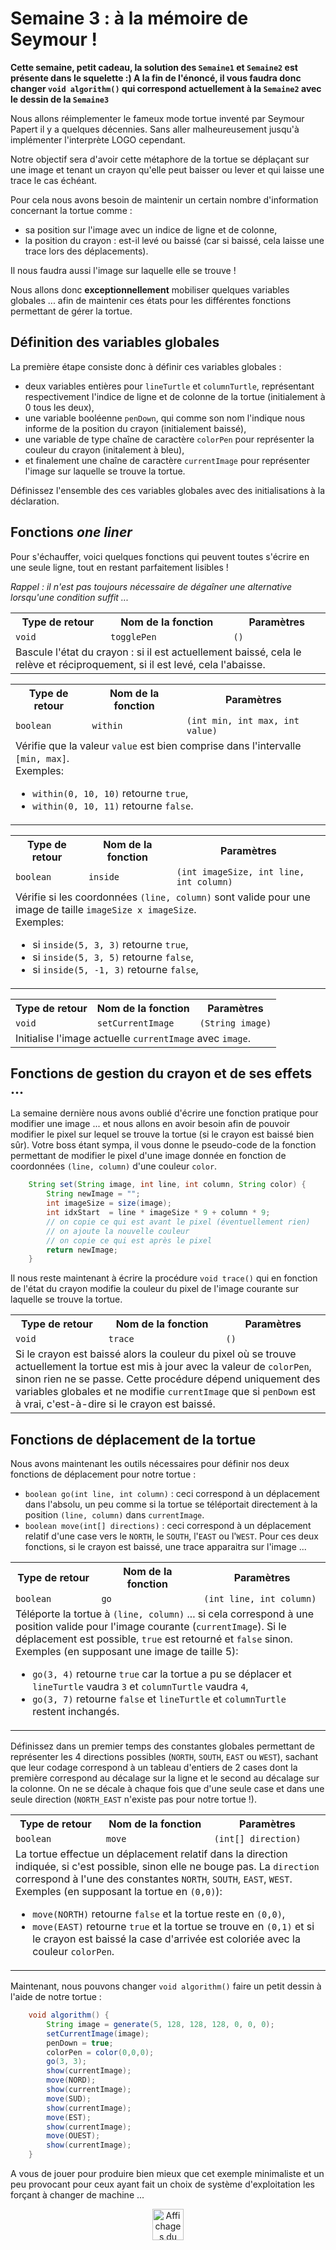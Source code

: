# Semaine 3 : à la mémoire de Seymour !

**Cette semaine, petit cadeau, la solution des `Semaine1` et `Semaine2` est présente dans le squelette :) A la fin de l'énoncé, il vous faudra donc changer `void algorithm()` qui correspond actuellement à la `Semaine2` avec le dessin de la `Semaine3`**

Nous allons réimplementer le fameux mode tortue inventé par Seymour Papert il y a quelques décennies. Sans aller malheureusement jusqu'à implémenter l'interprète LOGO cependant. 

Notre objectif sera d'avoir cette métaphore de la tortue se déplaçant sur une image et tenant un crayon qu'elle peut baisser ou lever et qui laisse une trace le cas échéant.

Pour cela nous avons besoin de maintenir un certain nombre d'information concernant la tortue comme :
- sa position sur l'image avec un indice de ligne et de colonne,
- la position du crayon : est-il levé ou baissé (car si baissé, cela laisse une trace lors des déplacements). 

Il nous faudra aussi l'image sur laquelle elle se trouve !

Nous allons donc **exceptionnellement** mobiliser quelques variables globales ... afin de maintenir ces états pour les différentes fonctions permettant de gérer la tortue.

## Définition des variables globales 

La première étape consiste donc à définir ces variables globales : 
- deux variables entières pour `lineTurtle` et `columnTurtle`, représentant respectivement l'indice de ligne et de colonne de la tortue (initialement à 0 tous les deux),
- une variable booléenne `penDown`, qui comme son nom l'indique nous informe de la position du crayon (initialement baissé),
- une variable de type chaîne de caractère `colorPen` pour représenter la couleur du crayon (initalement à bleu),
- et finalement une chaîne de caractère `currentImage` pour représenter l'image sur laquelle se trouve la tortue.

Définissez l'ensemble des ces variables globales avec des initialisations à la déclaration.

## Fonctions *one liner*

Pour s'échauffer, voici quelques fonctions qui peuvent toutes s'écrire en une seule ligne, tout en restant parfaitement lisibles !

*Rappel : il n'est pas toujours nécessaire de dégaîner une alternative lorsqu'une condition suffit ...*

<table>
<tr><th>Type de retour </th><th>Nom de la fonction</th><th>Paramètres</th></tr>
<tr><td><code>void
</code></td><td><code>togglePen
</code></td><td><code>()
</code></td></tr>
<tr><td colspan="3">Bascule l'état du crayon : si il est actuellement baissé, cela le relève et réciproquement, si il est levé, cela l'abaisse.
</td></tr>
</table>

<table>
<tr><th>Type de retour </th><th>Nom de la fonction</th><th>Paramètres</th></tr>
<tr><td><code>boolean</code></td>
<td><code>within</code></td>
<td><code>(int min, int max, int value)</code></td></tr>
<tr><td colspan="3">Vérifie que la valeur <code>value</code> est bien comprise dans l'intervalle <code>[min, max]</code>.<br/>
Exemples: <ul>
<li><code>within(0, 10, 10)</code> retourne <code>true</code>,</li>
<li><code>within(0, 10, 11)</code> retourne <code>false</code>.</li></ul> 
</td></tr>
</table>

<table>
<tr><th>Type de retour </th><th>Nom de la fonction</th><th>Paramètres</th></tr>
<tr><td><code>boolean
</code></td><td><code>inside
</code></td><td><code>(int imageSize, int line, int column)
</code></td></tr>
<tr><td colspan="3">Vérifie si les coordonnées <code>(line, column)</code> sont valide pour une image de taille <code>imageSize x imageSize</code>.<br/>
Exemples: <ul>
<li>si <code>inside(5, 3, 3)</code> retourne <code>true</code>,</li>
<li>si <code>inside(5, 3, 5)</code> retourne <code>false</code>,</li>
<li>si <code>inside(5, -1, 3)</code> retourne <code>false</code>,</li>
</ul> 
</td></tr>
</table>

<table>
<tr><th>Type de retour </th><th>Nom de la fonction</th><th>Paramètres</th></tr>
<tr><td><code>void
</code></td><td><code>setCurrentImage
</code></td><td><code>(String image)
</code></td></tr>
<tr><td colspan="3">Initialise l'image actuelle <code>currentImage</code> avec <code>image</code>.
</ul> 
</td></tr>
</table>

## Fonctions de gestion du crayon et de ses effets ...

La semaine dernière nous avons oublié d'écrire une fonction pratique pour modifier une image ... et nous allons en avoir besoin afin de pouvoir modifier le pixel sur lequel se trouve la tortue (si le crayon est baissé bien sûr). Votre boss étant sympa, il vous donne le pseudo-code de la fonction permettant de modifier le pixel d'une image donnée en fonction de coordonnées `(line, column)` d'une couleur `color`.

```java 
    String set(String image, int line, int column, String color) {
        String newImage = "";
        int imageSize = size(image);
        int idxStart  = line * imageSize * 9 + column * 9;
        // on copie ce qui est avant le pixel (éventuellement rien)
        // on ajoute la nouvelle couleur
        // on copie ce qui est après le pixel
        return newImage;
    }
```

Il nous reste maintenant à écrire la procédure `void trace()` qui en fonction de l'état du crayon modifie la couleur du pixel de l'image courante sur laquelle se trouve la tortue.

<table>
<tr><th>Type de retour </th><th>Nom de la fonction</th><th>Paramètres</th></tr>
<tr><td><code>void
</code></td><td><code>trace
</code></td><td><code>()
</code></td></tr>
<tr><td colspan="3">Si le crayon est baissé alors la couleur du pixel où se trouve actuellement la tortue est mis à jour avec la valeur de <code>colorPen</code>, sinon rien ne se passe. Cette procédure dépend uniquement des variables globales et ne modifie <code>currentImage</code> que si <code>penDown</code> est à vrai, c'est-à-dire si le crayon est baissé.
</ul> 
</td></tr>
</table>

## Fonctions de déplacement de la tortue

Nous avons maintenant les outils nécessaires pour définir nos deux fonctions de déplacement pour notre tortue :
- `boolean go(int line, int column)` : ceci correspond à un déplacement dans l'absolu, un peu comme si la tortue se téléportait directement à la position `(line, column)` dans `currentImage`.
- `boolean move(int[] directions)` :  ceci correspond à un déplacement relatif d'une case vers le `NORTH`, le `SOUTH`, l'`EAST` ou l'`WEST`.
Pour ces deux fonctions, si le crayon est baissé, une trace apparaitra sur l'image ...

<table>
<tr><th>Type de retour </th><th>Nom de la fonction</th><th>Paramètres</th></tr>
<tr><td><code>boolean
</code></td><td><code>go
</code></td><td><code>(int line, int column)
</code></td></tr>
<tr><td colspan="3">Téléporte la tortue à <code>(line, column)</code> ... si cela correspond à une position valide pour l'image courante (<code>currentImage</code>). Si le déplacement est possible, <code>true</code> est retourné et <code>false</code> sinon.<br/>
Exemples (en supposant une image de taille 5): 
<ul>
<li><code>go(3, 4)</code> retourne <code>true</code> car la tortue a pu se déplacer et <code>lineTurtle</code> vaudra <code>3</code> et <code>columnTurtle</code> vaudra <code>4</code>,</li>
<li><code>go(3, 7)</code> retourne <code>false</code> et <code>lineTurtle</code> et <code>columnTurtle</code> restent inchangés.</li></ul> 
</td></tr>
</table>

Définissez dans un premier temps des constantes globales permettant de représenter les 4 directions possibles (`NORTH`, `SOUTH`, `EAST` ou `WEST`), sachant que leur codage correspond à un tableau d'entiers de 2 cases dont la première correspond au décalage sur la ligne et le second au décalage sur la colonne. On ne se décale à chaque fois que d'une seule case et dans une seule direction (`NORTH_EAST` n'existe pas pour notre tortue !).

<table>
<tr><th>Type de retour </th><th>Nom de la fonction</th><th>Paramètres</th></tr>
<tr><td><code>boolean
</code></td><td><code>move
</code></td><td><code>(int[] direction)
</code></td></tr>
<tr><td colspan="3">La tortue effectue un déplacement relatif dans la direction indiquée, si c'est possible, sinon elle ne bouge pas. La <code>direction</code> correspond à l'une des constantes <code>NORTH</code>, <code>SOUTH</code>, <code>EAST</code>, <code>WEST</code>.<br/>
Exemples (en supposant la tortue en <code>(0,0)</code>): <ul>
<li><code>move(NORTH)</code> retourne <code>false</code> et la tortue reste en <code>(0,0)</code>,</li>
<li><code>move(EAST)</code> retourne <code>true</code> et la tortue se trouve en <code>(0,1)</code> et si le crayon est baissé la case d'arrivée est coloriée avec la couleur <code>colorPen</code>.</li>
</ul> 
</td></tr>
</table>

Maintenant, nous pouvons changer `void algorithm()` faire un petit dessin à l'aide de notre tortue :
```java
    void algorithm() {
        String image = generate(5, 128, 128, 128, 0, 0, 0);
        setCurrentImage(image);
        penDown = true;
        colorPen = color(0,0,0);
        go(3, 3);
        show(currentImage);
        move(NORD);
        show(currentImage);
        move(SUD);
        show(currentImage);
        move(EST);
        show(currentImage);
        move(OUEST);
        show(currentImage);
    }
````

A vous de jouer pour produire bien mieux que cet exemple minimaliste et un peu provocant pour ceux ayant fait un choix de système d'exploitation les forçant à changer de machine ...

<center>
<img src="turtle_ms.png" alt="Affichages du programme d'exemple" width="50" height="auto">
</center>